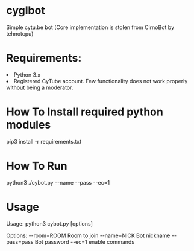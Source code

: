 # cyglbot

Simple  cytu.be bot (Core implementation is stolen from CirnoBot by tehnotcpu)

# Requirements:
<li>Python 3.x
<li>Registered CyTube account. Few functionality does not work properly without being a moderator.


# How To Install required python modules

pip3 install -r requirements.txt

# How To Run

python3 ./cybot.py --name <UserName> --pass <Password>  --ec=1 
  

# Usage

Usage: 
    python3 cybot.py [options]

Options: 
    --room=ROOM           Room to join 
    --name=NICK           Bot nickname 
    --pass=pass           Bot password 
    --ec=1                enable commands
  
  

